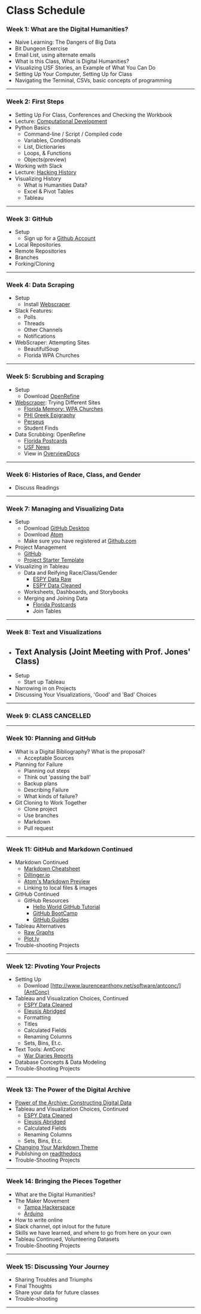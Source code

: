 # Class Schedule

### Week 1: What are the Digital Humanities?
* Naive Learning: The Dangers of Big Data
* Bit Dungeon Exercise
* Email List, using alternate emails
* What is this Class, What is Digital Humanities?
* Visualizing USF Stories, an Example of What You Can Do
* Setting Up Your Computer, Setting Up for Class
* Navigating the Terminal, CSVs, basic concepts of programming

---

### Week 2: First Steps
* Setting Up For Class, Conferences and Checking the Workbook
* Lecture: [Computational Development](https://theportus.github.io/presentations/hacking/computer_evolution.html#/)
* Python Basics
    - Command-line / Script / Compiled code
    - Variables, Conditionals
    - List, Dictionaries
    - Loops, & Functions
    - Objects(preview)
* Working with Slack
* Lecture: [Hacking History](https://theportus.github.io/presentations/hacking/hacking.html#/)
* Visualizing History
    - What is Humanities Data?
    - Excel & Pivot Tables
    - Tableau

---

### Week 3: GitHub
* Setup
    * Sign up for a [Github Account](https://github.com/join)
* Local Repositories
* Remote Repositories
* Branches
* Forking/Cloning

---

### Week 4: Data Scraping
* Setup
    - Install [Webscraper](https://webscraper.io)
* Slack Features:
    - Polls
    - Threads
    - Other Channels
    - Notifications
* WebScraper: Attempting Sites
    - BeautifulSoup
    - Florida WPA Churches

---

### Week 5: Scrubbing and Scraping
* Setup
    - Download [OpenRefine](http://openrefine.org/download.html)
* [Webscraper](https://webscraper.io): Trying Different Sites
    - [Florida Memory: WPA Churches](https://www.floridamemory.com/collections/churchrecords/)
    - [PHI Greek Epigraphy](http://epigraphy.packhum.org/)
    - [Perseus](http://www.perseus.tufts.edu/hopper/collection?collection=Perseus:collection:Greco-Roman)
    - Student Finds
* Data Scrubbing: OpenRefine
    - [Florida Postcards](fl_postcards.xlsx)
    - [USF News](files/usfnews_2014_raw.csv)
    - View in [OverviewDocs](https://www.overviewdocs.com/)

---

### Week 6: Histories of Race, Class, and Gender

* Discuss Readings

---

### Week 7: Managing and Visualizing Data
* Setup
    - Download [GitHub Desktop](https://desktop.github.com)
    - Download [Atom](https://atom.io)
    - Make sure you have registered at [Github.com](https://github.com/join)
* Project Management
    - [GitHub](https://github.com/)
    - [Project Starter Template](https://github.com/thePortus/his4936-starter)
* Visualizing in Tableau
    - Data and Reifying Race/Class/Gender
        - [ESPY Data Raw](files/espy_executions_raw.csv)
        - [ESPY Data Cleaned](files/espy_executions.csv)
    - Worksheets, Dashboards, and Storybooks
    - Merging and Joining Data
        - [Florida Postcards](files/fl_postcards.xlsx)
        - Join Tables

---

### Week 8: Text and Visualizations

* Text Analysis (Joint Meeting with Prof. Jones' Class)
    -
* Setup
    - Start up Tableau
* Narrowing in on Projects
* Discussing Your Visualizations, 'Good' and 'Bad' Choices

---

### Week 9: CLASS CANCELLED

---

### Week 10: Planning and GitHub

* What is a Digital Bibliography? What is the proposal?
    - Acceptable Sources
* Planning for Failure
    - Planning out steps
    - Think out 'passing the ball'
    - Backup plans
    - Describing Failure
    - What kinds of failure?
* Git Cloning to Work Together
    - Clone project
    - Use branches
    - Markdown
    - Pull request

---

### Week 11: GitHub and Markdown Continued

* Markdown Continued
    - [Markdown Cheatsheet](https://github.com/adam-p/markdown-here/wiki/Markdown-Cheatsheet)
    - [Dillinger.io](http://dillinger.io/)
    - [Atom's Markdown Preview](https://atom.io/packages/markdown-preview)
    - Linking to local files & images
* GitHub Continued
    - GitHub Resources
        - [Hello World GitHub Tutorial](https://guides.github.com/activities/hello-world/)
        - [GitHub BootCamp](https://help.github.com/categories/bootcamp/)
        - [GitHub Guides](https://guides.github.com/)
* Tableau Alternatives
    - [Raw Graphs](http://rawgraphs.io/)
    - [Plot.ly](https://plot.ly/)
* Trouble-shooting Projects

---

### Week 12: Pivoting Your Projects

* Setting Up
    - Download [http://www.laurenceanthony.net/software/antconc/](AntConc)
* Tableau and Visualization Choices, Continued
    - [ESPY Data Cleaned](files/espy_executions.csv)
    - [Eleusis Abridged](files/eleusis_abridged.xlsx)
    - Formatting
    - Titles
    - Calculated Fields
    - Renaming Columns
    - Sets, Bins, Et.c.
* Text Tools: AntConc
    - [War Diaries Reports](files/war_diaries_txt_abridged.zip)
* Database Concepts & Data Modeling
* Trouble-Shooting Projects

---

### Week 13: The Power of the Digital Archive

* [Power of the Archive: Constructing Digital Data](https://theportus.github.io/presentations/presentations/hacking/archive.html)
* Tableau and Visualization Choices, Continued
    - [ESPY Data Cleaned](files/espy_executions.csv)
    - [Eleusis Abridged](files/eleusis_abridged.xlsx)
    - Calculated Fields
    - Renaming Columns
    - Sets, Bins, Et.c.
* [Changing Your Markdown Theme](https://github.com/mkdocs/mkdocs/wiki/MkDocs-Themes)
* Publishing on [readthedocs](https://readthedocs.org)
* Trouble-Shooting Projects

---

### Week 14: Bringing the Pieces Together

* What are the Digital Humanities?
* The Maker Movement
    - [Tampa Hackerspace](http://tampahackerspace.com/)
    - [Arduino](https://www.arduino.cc/)
* How to write online
* Slack channel, opt in/out for the future
* Skills we have learned, and where to go from here on your own
* Tableau Continued, Volunteering Datasets
* Trouble-Shooting Projects

---

### Week 15: Discussing Your Journey

* Sharing Troubles and Triumphs
* Final Thoughts
* Share your data for future classes
* Trouble-shooting

---

